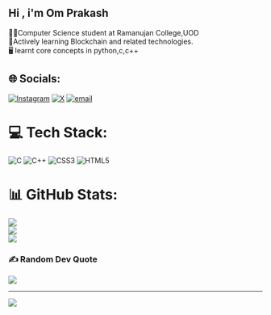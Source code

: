 ## Hi , i'm Om Prakash

🧑‍💻Computer Science student at Ramanujan College,UOD <br>
🔗Actively learning Blockchain and related technologies.<br>
🖥️  learnt core concepts in python,c,c++





## 🌐 Socials:
[![Instagram](https://img.shields.io/badge/Instagram-%23E4405F.svg?logo=Instagram&logoColor=white)](https://instagram.com/honestly.om03) [![X](https://img.shields.io/badge/X-black.svg?logo=X&logoColor=white)](https://x.com/DdAlpha8263) [![email](https://img.shields.io/badge/Email-D14836?logo=gmail&logoColor=white)](mailto:omp134996@gmail.com) 

# 💻 Tech Stack:
![C](https://img.shields.io/badge/c-%2300599C.svg?style=flat-square&logo=c&logoColor=white) ![C++](https://img.shields.io/badge/c++-%2300599C.svg?style=flat-square&logo=c%2B%2B&logoColor=white) ![CSS3](https://img.shields.io/badge/css3-%231572B6.svg?style=flat-square&logo=css3&logoColor=white) ![HTML5](https://img.shields.io/badge/html5-%23E34F26.svg?style=flat-square&logo=html5&logoColor=white)
# 📊 GitHub Stats:
![](https://github-readme-stats.vercel.app/api?username=om0315123&theme=dark&hide_border=false&include_all_commits=false&count_private=false)<br/>
![](https://nirzak-streak-stats.vercel.app/?user=om0315123&theme=dark&hide_border=false)<br/>
![](https://github-readme-stats.vercel.app/api/top-langs/?username=om0315123&theme=dark&hide_border=false&include_all_commits=false&count_private=false&layout=compact)

### ✍️ Random Dev Quote
![](https://quotes-github-readme.vercel.app/api?type=horizontal&theme=gruvbox)

---
[![](https://visitcount.itsvg.in/api?id=om0315123&icon=4&color=2)](https://visitcount.itsvg.in)

<!-- Proudly created with GPRM ( https://gprm.itsvg.in ) -->
